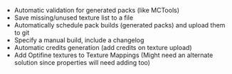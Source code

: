 - Automatic validation for generated packs (like MCTools)
- Save missing/unused texture list to a file
- Automatically schedule pack builds (generated packs) and upload them to git
- Specify a manual build, include a changelog
- Automatic credits generation (add credits on texture upload)
- Add Optifine textures to Texture Mappings (Might need an alternate solution since properties will need adding too)
